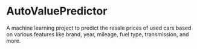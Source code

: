 # AutoValuePredictor
A machine learning project to predict the resale prices of used cars based on various features like brand, year, mileage, fuel type, transmission, and more.
